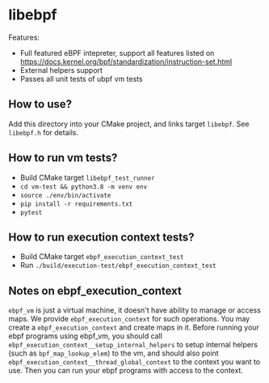 # libebpf

Features:
- Full featured eBPF intepreter, support all features listed on https://docs.kernel.org/bpf/standardization/instruction-set.html
- External helpers support
- Passes all unit tests of ubpf vm tests

## How to use?

Add this directory into your CMake project, and links target `libebpf`. See `libebpf.h` for details.

## How to run vm tests?

- Build CMake target `libebpf_test_runner`
- `cd vm-test && python3.8 -m venv env`
- `source ./env/bin/activate`
- `pip install -r requirements.txt`
- `pytest`

## How to run execution context tests?
- Build CMake target `ebpf_execution_context_test`
- Run `./build/execution-test/ebpf_execution_context_test`

## Notes on ebpf_execution_context

`ebpf_vm` is just a virtual machine, it doesn't have ability to manage or access maps. We provide `ebpf_execution_context` for such operations. You may create a `ebpf_execution_context` and create maps in it. Before running your ebpf programs using ebpf_vm, you should call `ebpf_execution_context__setup_internal_helpers` to setup internal helpers (such as `bpf_map_lookup_elem`) to the vm, and should also point `ebpf_execution_context__thread_global_context` to the context you want to use. Then you can run your ebpf programs with access to the context.
